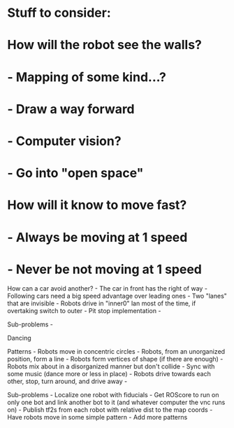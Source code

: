 
# Stuff to consider:

# How will the robot see the walls?
#     - Mapping of some kind...?
#         - Draw a way forward
#     - Computer vision?
#         - Go into "open space"

# How will it know to move fast?
#     - Always be moving at 1 speed
#     - Never be not moving at 1 speed

How can a car avoid another?
    - The car in front has the right of way
    - Following cars need a big speed advantage over leading ones
    - Two "lanes" that are invisible
    - Robots drive in "inner0" lan most of the time, if overtaking switch to outer
    -
Pit stop implementation
    - 

Sub-problems
    - 

Dancing

Patterns
    - Robots move in concentric circles
    - Robots, from an unorganized position, form a line
    - Robots form vertices of shape (if there are enough)
    - Robots mix about in a disorganized manner but don't collide
    - Sync with some music (dance more or less in place)
    - Robots drive towards each other, stop, turn around, and drive away
    - 
    

Sub-problems
    - Localize one robot with fiducials 
    - Get ROScore to run on only one bot and link another bot to it (and whatever computer the vnc runs on)
    - Publish tf2s from each robot with relative dist to the map coords
    - Have robots move in some simple pattern
    - Add more patterns
 